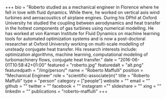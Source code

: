 +++
bio = "Roberto studied as a mechanical engineer in Florence where he fell in love with fluid dynamics. While there, he worked on vertical axis wind turbines and aeroacoustics of airplane engines. During his DPhil at Oxford University he studied the coupling between aerodynamics and heat transfer in the hottest components of gas turbines using numerical modelling. He has worked at von Karman Institute for Fluid Dynamics on machine learning tools for automated optimization systems and is now a post-doctoral researcher at Oxford University working on multi-scale modelling of unsteady conjugate heat transfer. His research interests include: optimization algorithms, machine learning, computational modeling of turbomachinery flows, conjugate heat transfer."
date = "2016-06-01T10:58:42+01:00"
featured = "roberto.jpg"
featuredalt = "alt.png"
featuredpath = "/img/person/"
name = "Roberto Maffulli"
position = "Mechanical Engineer"
role = "scientific-associate(m)"
title = "Roberto Maffulli"
type = "person"
category = ["people"]
website = ""
email = ""
github = ""
twitter = ""
facebook = ""
instagram =""
slideshare = ""
xing = ""
linkedin = ""
publications = "roberto-maffulli"
+++

